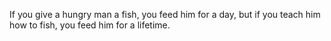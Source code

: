 If you give a hungry man a fish, you feed him for a day, but if you teach him how to fish, you feed him for a lifetime.
